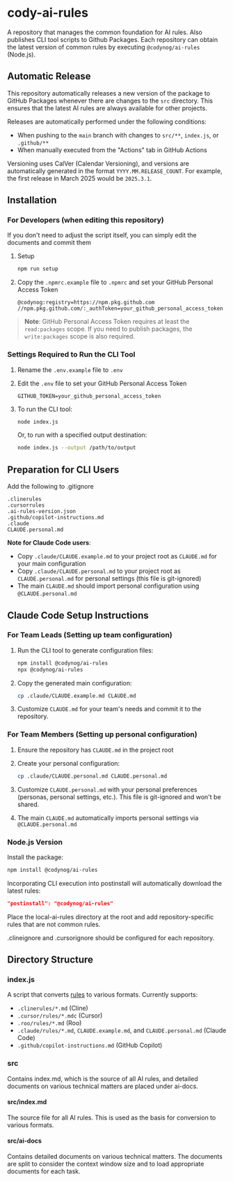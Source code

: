 # cody-ai-rules

A repository that manages the common foundation for AI rules.
Also publishes CLI tool scripts to Github Packages.
Each repository can obtain the latest version of common rules by executing `@codynog/ai-rules` (Node.js).

## Automatic Release

This repository automatically releases a new version of the package to GitHub Packages whenever there are changes to the `src` directory. This ensures that the latest AI rules are always available for other projects.

Releases are automatically performed under the following conditions:

- When pushing to the `main` branch with changes to `src/**`, `index.js`, or `.github/**`
- When manually executed from the "Actions" tab in GitHub Actions

Versioning uses CalVer (Calendar Versioning), and versions are automatically generated in the format `YYYY.MM.RELEASE_COUNT`. For example, the first release in March 2025 would be `2025.3.1`.

## Installation

### For Developers (when editing this repository)

If you don't need to adjust the script itself, you can simply edit the documents and commit them

1. Setup

   ```bash
   npm run setup
   ```

2. Copy the `.npmrc.example` file to `.npmrc` and set your GitHub Personal Access Token

   ```plaintext
   @codynog:registry=https://npm.pkg.github.com
   //npm.pkg.github.com/:_authToken=your_github_personal_access_token
   ```

> **Note**: GitHub Personal Access Token requires at least the `read:packages` scope. If you need to publish packages, the `write:packages` scope is also required.

### Settings Required to Run the CLI Tool

1. Rename the `.env.example` file to `.env`
2. Edit the `.env` file to set your GitHub Personal Access Token

   ```plaintext
   GITHUB_TOKEN=your_github_personal_access_token
   ```

3. To run the CLI tool:

   ```bash
   node index.js
   ```

   Or, to run with a specified output destination:

   ```bash
   node index.js --output /path/to/output
   ```

## Preparation for CLI Users

Add the following to .gitignore

```plaintext
.clinerules
.cursorrules
.ai-rules-version.json
.github/copilot-instructions.md
.claude
CLAUDE.personal.md
```

**Note for Claude Code users**: 
- Copy `.claude/CLAUDE.example.md` to your project root as `CLAUDE.md` for your main configuration
- Copy `.claude/CLAUDE.personal.md` to your project root as `CLAUDE.personal.md` for personal settings (this file is git-ignored)
- The main `CLAUDE.md` should import personal configuration using `@CLAUDE.personal.md`

## Claude Code Setup Instructions

### For Team Leads (Setting up team configuration)

1. Run the CLI tool to generate configuration files:
   ```bash
   npm install @codynog/ai-rules
   npx @codynog/ai-rules
   ```

2. Copy the generated main configuration:
   ```bash
   cp .claude/CLAUDE.example.md CLAUDE.md
   ```

3. Customize `CLAUDE.md` for your team's needs and commit it to the repository.

### For Team Members (Setting up personal configuration)

1. Ensure the repository has `CLAUDE.md` in the project root

2. Create your personal configuration:
   ```bash
   cp .claude/CLAUDE.personal.md CLAUDE.personal.md
   ```

3. Customize `CLAUDE.personal.md` with your personal preferences (personas, personal settings, etc.). This file is git-ignored and won't be shared.

4. The main `CLAUDE.md` automatically imports personal settings via `@CLAUDE.personal.md`

### Node.js Version

Install the package:

```bash
npm install @codynog/ai-rules
```

Incorporating CLI execution into postinstall will automatically download the latest rules:

```json
"postinstall": "@codynog/ai-rules"
```

Place the local-ai-rules directory at the root and add repository-specific rules that are not common rules.

.clineignore and .cursorignore should be configured for each repository.

## Directory Structure

### index.js

A script that converts [rules](./src/index.md) to various formats.
Currently supports:
- `.clinerules/*.md` (Cline)
- `.cursor/rules/*.mdc` (Cursor)
- `.roo/rules/*.md` (Roo)
- `.claude/rules/*.md`, `CLAUDE.example.md`, and `CLAUDE.personal.md` (Claude Code)
- `.github/copilot-instructions.md` (GitHub Copilot)

### src

Contains index.md, which is the source of all AI rules, and detailed documents on various technical matters are placed under ai-docs.

#### src/index.md

The source file for all AI rules.
This is used as the basis for conversion to various formats.

#### src/ai-docs

Contains detailed documents on various technical matters.
The documents are split to consider the context window size and to load appropriate documents for each task.
